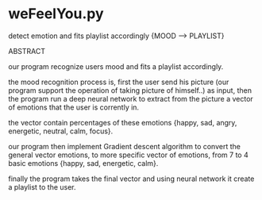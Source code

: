 # weFeelYou.py
detect emotion and fits playlist accordingly {MOOD --> PLAYLIST}

ABSTRACT

our program recognize users mood and fits a playlist accordingly.

the mood recognition process is, first the user send his picture 
(our program support the operation of taking picture of himself..) 
as input, then the program run a deep neural network to extract from 
the picture a vector of emotions that the user is corrently in. 

the vector contain percentages of these emotions {happy, sad, angry, energetic, neutral, calm, focus}.

our program then implement Gradient descent algorithm to convert the general vector emotions,
to more specific vector of emotions, from 7 to 4 basic emotions {happy, sad, energetic, calm}. 

finally the program takes the final vector and using neural network it create a playlist to
the user.
